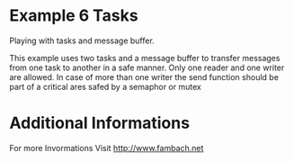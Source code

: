 # Example 6 Tasks
Playing with tasks and message buffer.

This example uses two tasks and a message buffer to transfer messages from one task to another in a safe manner.
Only one reader and one writer are allowed. In case of more than one writer the send function should be part of 
a critical ares safed by a semaphor or mutex


# Additional Informations
For more Invormations Visit http://www.fambach.net

